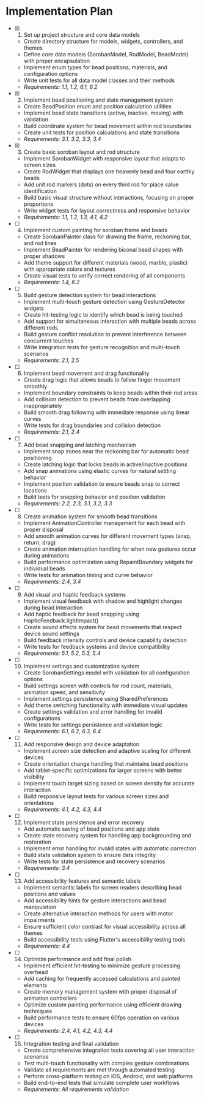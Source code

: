 # Implementation Plan

- [x] 1. Set up project structure and core data models
  - Create directory structure for models, widgets, controllers, and themes
  - Define core data models (SorobanModel, RodModel, BeadModel) with proper encapsulation
  - Implement enum types for bead positions, materials, and configuration options
  - Write unit tests for all data model classes and their methods
  - _Requirements: 1.1, 1.2, 6.1, 6.2_

- [x] 2. Implement bead positioning and state management system
  - Create BeadPosition enum and position calculation utilities
  - Implement bead state transitions (active, inactive, moving) with validation
  - Build coordinate system for bead movement within rod boundaries
  - Create unit tests for position calculations and state transitions
  - _Requirements: 3.1, 3.2, 3.3, 3.4_

- [x] 3. Create basic soroban layout and rod structure
  - Implement SorobanWidget with responsive layout that adapts to screen sizes
  - Create RodWidget that displays one heavenly bead and four earthly beads
  - Add unit rod markers (dots) on every third rod for place value identification
  - Build basic visual structure without interactions, focusing on proper proportions
  - Write widget tests for layout correctness and responsive behavior
  - _Requirements: 1.1, 1.2, 1.3, 4.1, 4.2_

- [ ] 4. Implement custom painting for soroban frame and beads
  - Create SorobanPainter class for drawing the frame, reckoning bar, and rod lines
  - Implement BeadPainter for rendering biconal bead shapes with proper shadows
  - Add theme support for different materials (wood, marble, plastic) with appropriate colors and textures
  - Create visual tests to verify correct rendering of all components
  - _Requirements: 1.4, 6.2_

- [ ] 5. Build gesture detection system for bead interactions
  - Implement multi-touch gesture detection using GestureDetector widgets
  - Create hit-testing logic to identify which bead is being touched
  - Add support for simultaneous interaction with multiple beads across different rods
  - Build gesture conflict resolution to prevent interference between concurrent touches
  - Write integration tests for gesture recognition and multi-touch scenarios
  - _Requirements: 2.1, 2.5_

- [ ] 6. Implement bead movement and drag functionality
  - Create drag logic that allows beads to follow finger movement smoothly
  - Implement boundary constraints to keep beads within their rod areas
  - Add collision detection to prevent beads from overlapping inappropriately
  - Build smooth drag following with immediate response using linear curves
  - Write tests for drag boundaries and collision detection
  - _Requirements: 2.1, 2.4_

- [ ] 7. Add bead snapping and latching mechanism
  - Implement snap zones near the reckoning bar for automatic bead positioning
  - Create latching logic that locks beads in active/inactive positions
  - Add snap animations using elastic curves for natural settling behavior
  - Implement position validation to ensure beads snap to correct locations
  - Build tests for snapping behavior and position validation
  - _Requirements: 2.2, 2.3, 3.1, 3.2, 3.3_

- [ ] 8. Create animation system for smooth bead transitions
  - Implement AnimationController management for each bead with proper disposal
  - Add smooth animation curves for different movement types (snap, return, drag)
  - Create animation interruption handling for when new gestures occur during animations
  - Build performance optimization using RepaintBoundary widgets for individual beads
  - Write tests for animation timing and curve behavior
  - _Requirements: 2.4, 3.4_

- [ ] 9. Add visual and haptic feedback systems
  - Implement visual feedback with shadow and highlight changes during bead interaction
  - Add haptic feedback for bead snapping using HapticFeedback.lightImpact()
  - Create sound effects system for bead movements that respect device sound settings
  - Build feedback intensity controls and device capability detection
  - Write tests for feedback systems and device compatibility
  - _Requirements: 5.1, 5.2, 5.3, 5.4_

- [ ] 10. Implement settings and customization system
  - Create SorobanSettings model with validation for all configuration options
  - Build settings screen with controls for rod count, materials, animation speed, and sensitivity
  - Implement settings persistence using SharedPreferences
  - Add theme switching functionality with immediate visual updates
  - Create settings validation and error handling for invalid configurations
  - Write tests for settings persistence and validation logic
  - _Requirements: 6.1, 6.2, 6.3, 6.4_

- [ ] 11. Add responsive design and device adaptation
  - Implement screen size detection and adaptive scaling for different devices
  - Create orientation change handling that maintains bead positions
  - Add tablet-specific optimizations for larger screens with better visibility
  - Implement touch target sizing based on screen density for accurate interaction
  - Build responsive layout tests for various screen sizes and orientations
  - _Requirements: 4.1, 4.2, 4.3, 4.4_

- [ ] 12. Implement state persistence and error recovery
  - Add automatic saving of bead positions and app state
  - Create state recovery system for handling app backgrounding and restoration
  - Implement error handling for invalid states with automatic correction
  - Build state validation system to ensure data integrity
  - Write tests for state persistence and recovery scenarios
  - _Requirements: 3.4_

- [ ] 13. Add accessibility features and semantic labels
  - Implement semantic labels for screen readers describing bead positions and values
  - Add accessibility hints for gesture interactions and bead manipulation
  - Create alternative interaction methods for users with motor impairments
  - Ensure sufficient color contrast for visual accessibility across all themes
  - Build accessibility tests using Flutter's accessibility testing tools
  - _Requirements: 4.4_

- [ ] 14. Optimize performance and add final polish
  - Implement efficient hit-testing to minimize gesture processing overhead
  - Add caching for frequently accessed calculations and painted elements
  - Create memory management system with proper disposal of animation controllers
  - Optimize custom painting performance using efficient drawing techniques
  - Build performance tests to ensure 60fps operation on various devices
  - _Requirements: 2.4, 4.1, 4.2, 4.3, 4.4_

- [ ] 15. Integration testing and final validation
  - Create comprehensive integration tests covering all user interaction scenarios
  - Test multi-touch functionality with complex gesture combinations
  - Validate all requirements are met through automated testing
  - Perform cross-platform testing on iOS, Android, and web platforms
  - Build end-to-end tests that simulate complete user workflows
  - _Requirements: All requirements validation_